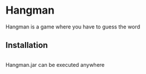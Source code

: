 # Hangman

Hangman is a game where you have to guess the word

## Installation

```bash

```

Hangman.jar can be executed anywhere
